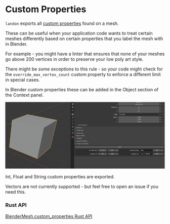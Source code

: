 # Custom Properties

`landon` exports all [custom properties][custom-properties-blender] found on a mesh.

These can be useful when your application code wants to treat certain meshes differently based on certain
properties that you label the mesh with in Blender.

For example - you might have a linter that ensures that none of your meshes go above 200 vertices in order
to preserve your low poly art style.

There might be some exceptions to this rule - so your code might check for the `override_max_vertex_count`
custom property to enforce a different limit in special cases.

In Blender custom properties these can be added in the Object section of the Context panel.

![Custom mesh properties](./custom-properties.png)

Int, Float and String custom properties are exported.

Vectors are not currently supported - but feel free to open an issue if you need this.

### Rust API

[BlenderMesh.custom_properties Rust API][custom-properties-rust-api]

[custom-properties-blender]: https://docs.blender.org/manual/en/2.79/data_system/custom_properties.html
[custom-properties-rust-api]: https://docs.rs/blender-mesh/latest/blender_mesh/struct.BlenderMesh.html#method.custom_properties
